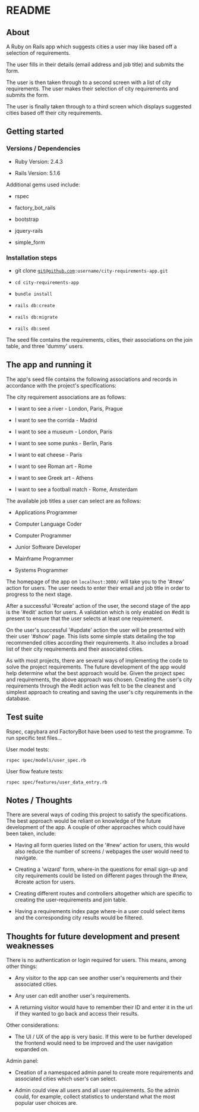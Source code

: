 # README

<h2>About</h2>
A Ruby on Rails app which suggests cities a user may like based off a selection of requirements.

The user fills in their details (email address and job title) and submits the form.

The user is then taken through to a second screen with a list of city requirements. The user makes their selection of city requirements and submits the form.

The user is finally taken through to a third screen which displays suggested cities based off their city requirements.

<h2>Getting started</h2>
<h3>Versions / Dependencies</h3>

* Ruby Version: 2.4.3

* Rails Version: 5.1.6

Additional gems used include:

* rspec

* factory_bot_rails

* bootstrap

* jquery-rails

* simple_form

<h3>Installation steps</h3>

* git clone <code>git@github.com:username/city-requirements-app.git</code>

* <code>cd city-requirements-app</code>

* <code>bundle install</code>

* <code>rails db:create</code>

* <code>rails db:migrate</code>

* <code>rails db:seed</code>

The seed file contains the requirements, cities, their associations on the join table, and three 'dummy' users.

<h2>The app and running it</h2>
The app's seed file contains the following associations and records in accordance with the project's specifications:

The city requirement associations are as follows:

* I want to see a river - London, Paris, Prague

* I want to see the corrida - Madrid

* I want to see a museum - London, Paris

* I want to see some punks - Berlin, Paris

* I want to eat cheese - Paris

* I want to see Roman art - Rome

* I want to see Greek art - Athens

* I want to see a football match - Rome, Amsterdam

The available job titles a user can select are as follows:

* Applications Programmer

* Computer Language Coder

* Computer Programmer

* Junior Software Developer

* Mainframe Programmer

* Systems Programmer

The homepage of the app on <code>localhost:3000/</code> will take you to the '#new' action for users. The user needs to enter their email and job title in order to progress to the next stage.

After a successful '#create' action of the user, the second stage of the app is the '#edit' action for users. A validation which is only enabled on #edit is present to ensure that the user selects at least one requirement.

On the user's successful '#update' action the user will be presented with their user '#show' page. This lists some simple stats detailing the top recommended cities according their requirements. It also includes a broad list of their city requirements and their associated cities.

As with most projects, there are several ways of implementing the code to solve the project requirements. The future development of the app would help determine what the best approach would be. Given the project spec and requirements, the above approach was chosen. Creating the user's city requirements through the #edit action was felt to be the cleanest and simplest approach to creating and saving the user's city requirements in the database.

<h2>Test suite</h2>

Rspec, capybara and FactoryBot have been used to test the programme. To run specific test files...

User model tests:

<code>rspec spec/models/user_spec.rb</code>

User flow feature tests:

<code>rspec spec/features/user_data_entry.rb</code>

<h2>Notes / Thoughts</h2>

There are several ways of coding this project to satisfy the specifications. The best approach would be reliant on knowledge of the future development of the app. A couple of other approaches which could have been taken, include:

* Having all form queries listed on the '#new' action for users, this would also reduce the number of screens / webpages the user would need to navigate.

* Creating a 'wizard' form, where-in the questions for email sign-up and city requirements could be listed on different pages through the #new, #create action for users.

* Creating different routes and controllers altogether which are specific to creating the user-requirements and join table.

* Having a requirements index page where-in a user could select items and the corresponding city results would be filtered.

<h2>Thoughts for future development and present weaknesses</h2>

There is no authentication or login required for users. This means, among other things:

* Any visitor to the app can see another user's requirements and their associated cities.

* Any user can edit another user's requirements.

* A returning visitor would have to remember their ID and enter it in the url if they wanted to go back and access their results.

Other considerations:

* The UI / UX of the app is very basic. If this were to be further developed the frontend would need to be improved and the user navigation expanded on.

Admin panel:

* Creation of a namespaced admin panel to create more requirements and associated cities which user's can select.

* Admin could view all users and all user requirements. So the admin could, for example, collect statistics to understand what the most popular user choices are.
